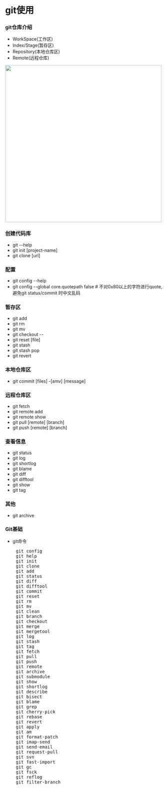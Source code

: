 # git使用

### git仓库介绍
- WorkSpace(工作区)
- Index/Stage(暂存区)
- Repository(本地仓库区)
- Remote(远程仓库)

<img src=http://www.ruanyifeng.com/blogimg/asset/2015/bg2015120901.png width=500></img>

### 创建代码库
- git --help
- git init [project-name]
- git clone [url]

### 配置
- git config --help
- git config --global core.quotepath false  # 不对0x80以上的字符进行quote, 避免git status/commit 时中文乱码

### 暂存区
- git add
- git rm
- git mv
- git checkout --
- git reset [file]
- git stash
- git stash pop
- git revert

### 本地仓库区
- git commit [files] -[amv] [message]

### 远程仓库区
- git fetch
- git remote add
- git remote show
- git pull [remote] [branch]
- git push [remote] [branch]

### 查看信息
- git status
- git log
- git shortlog
- git blame
- git diff
- git difftool
- git show
- git tag

### 其他
- git archive


		

### Git基础
- git命令
<pre>
	git config
	git help
	git init
	git clone
	git add
	git status
	git diff
	git difftool
	git commit
	git reset
	git rm
	git mv
	git clean
	git branch
	git checkout
	git merge
	git mergetool
	git log
	git stash
	git tag
	git fetch
	git pull
	git push
	git remote
	git archive
	git submodule
	git show
	git shortlog
	git describe
	git bisect
	git blame
	git grep
	git cherry-pick
	git rebase
	git revert
	git apply
	git am
	git format-patch
	git imap-send
	git send-email
	git request-pull
	git svn
	git fast-import
	git gc
	git fsck
	git reflog
	git filter-branch
	
</pre>
		
		
	
